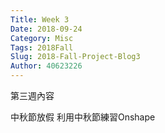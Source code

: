 ```yaml
---
Title: Week 3 
Date: 2018-09-24
Category: Misc
Tags: 2018Fall
Slug: 2018-Fall-Project-Blog3
Author: 40623226
---
```


第三週內容

<!-- PELICAN_END_SUMMARY -->

中秋節放假
利用中秋節練習Onshape



